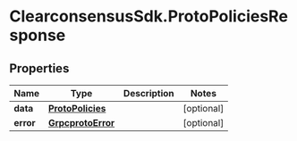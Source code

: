 # ClearconsensusSdk.ProtoPoliciesResponse

## Properties

Name | Type | Description | Notes
------------ | ------------- | ------------- | -------------
**data** | [**ProtoPolicies**](ProtoPolicies.md) |  | [optional] 
**error** | [**GrpcprotoError**](GrpcprotoError.md) |  | [optional] 


